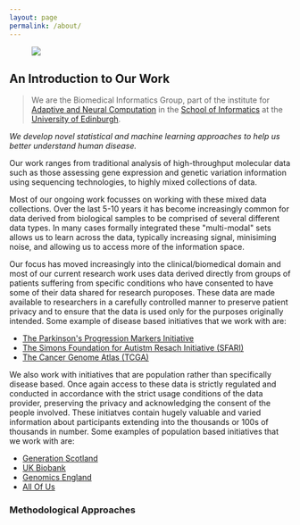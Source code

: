 ```yaml
---
layout: page
permalink: /about/
---
```


<figure>
   <img src='/assets/edinburgh/salisbury_crags.jpg' style='max-width:750px;' />
</figure>

## An Introduction to Our Work

> We are the Biomedical Informatics Group, part of the institute for [Adaptive and Neural Computation](http://web.inf.ed.ac.uk/anc) in the [School of Informatics](http://inf.ed.ac.uk) at the [University of Edinburgh](http://www.ed.ac.uk).

*We develop novel statistical and machine learning approaches to help us better understand human disease.*

Our work ranges from traditional analysis of high-throughput molecular data such as those assessing gene expression and genetic variation information using sequencing technologies, to highly mixed collections of data.

Most of our ongoing work focusses on working with these mixed data collections. Over the last 5-10 years it has become increasingly common for data derived from biological samples to be comprised of several different data types. In many cases formally integrated these "multi-modal" sets allows us to learn across the data, typically increasing signal, minisiming noise, and allowing us to access more of the information space.

Our focus has moved increasingly into the clinical/biomedical domain and most of our current research work uses data derived directly from groups of patients suffering from specific conditions who have consented to have some of their data shared for research puroposes. These data are made available to researchers in a carefully controlled manner to preserve patient privacy and to ensure that the data is used only for the purposes originally intended. Some example of disease based initiatives that we work with are:

- [The Parkinson's Progression Markers Initiative](https://www.ppmi-info.org)
- [The Simons Foundation for Autistm Resach Initiative (SFARI)](https://www.sfari.org)
- [The Cancer Genome Atlas (TCGA)](https://www.cancer.gov/ccg/research/genome-sequencing/tcga)

We also work with initiatives that are population rather than specifically disease based. Once again access to these data is strictly regulated and conducted in accordance with the strict usage conditions of the data provider, preserving the privacy and acknowledging the consent of the people involved. These initiatves contain hugely valuable and varied information about participants extending into the thousands or 100s of thousands in number. Some examples of population based initiatives that we work with are:

- [Generation Scotland](https://www.ed.ac.uk/generation-scotland)
- [UK Biobank](https://www.ukbiobank.ac.uk)
- [Genomics England](https://www.genomicsengland.co.uk)
- [All Of Us](https://allofus.nih.gov)

### Methodological Approaches
